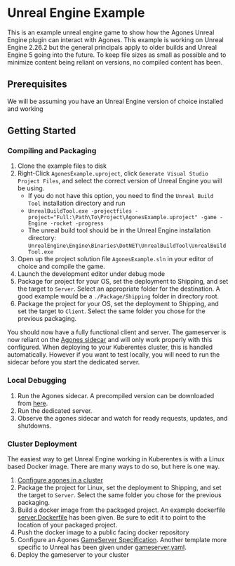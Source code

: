 # Unreal Engine Example
This is an example unreal engine game to show how the Agones Unreal Engine plugin can interact with Agones. This example is working on Unreal Engine 2.26.2 but the general principals apply to older builds and Unreal Engine 5 going into the future. To keep file sizes as small as possible and to minimize content being reliant on versions, no compiled content has been.

## Prerequisites
We will be assuming you have an Unreal Engine version of choice installed and working

## Getting Started
### Compiling and Packaging
1. Clone the example files to disk
2. Right-Click `AgonesExample.uproject`, click `Generate Visual Studio Project Files`, and select the correct version of Unreal Engine you will be using. 
	- If you do not have this option, you need to find the `Unreal Build Tool` installation directory and run
	- `UnrealBuildTool.exe -projectfiles -project="Full:\Path\To\Project\AgonesExample.uproject" -game -Engine -rocket -progress`
	- The unreal build tool should be in the Unreal Engine installation directory: `UnrealEngine\Engine\Binaries\DotNET\UnrealBuildTool\UnrealBuildTool.exe`
3. Open up the project solution file `AgonesExample.sln` in your editor of choice and compile the game.
4. Launch the development editor under debug mode
5. Package for project for your OS, set the deployment to Shipping, and set the target to `Server`. Select an appropriate folder for the destination. A good example would be a `./Package/Shipping` folder in directory root.
6. Package the project for your OS, set the deployment to Shipping, and set the target to `Client`. Select the same folder you chose for the previous packaging.

You should now have a fully functional client and server. The gameserver is now reliant on the [Agones sidecar](https://agones.dev/site/docs/guides/client-sdks/local/) and will only work properly with this configured. When deploying to your Kuberentes cluster, this is handled automatically. However if you want to test locally, you will need to run the sidecar before you start the dedicated server.

### Local Debugging
1. Run the Agones sidecar. A precompiled version can be downloaded from [here](https://agones.dev/site/docs/guides/client-sdks/local/). 
2. Run the dedicated server.
3. Observe the agones sidecar and watch for ready requests, updates, and shutdowns.
### Cluster Deployment
The easiest way to get Unreal Engine working in Kuberentes is with a Linux based Docker image. There are many ways to do so, but here is one way.
1. [Configure agones in a cluster](https://agones.dev/site/docs/installation/install-agones/helm/)
2. Package the project for Linux, set the deployment to Shipping, and set the target to `Server`. Select the same folder you chose for the previous packaging.
3. Build a docker image from the packaged project. An example dockerfile [server.Dockerfile](server.Dockerfile) has been given. Be sure to edit it to point to the location of your packaged project.
4. Push the docker image to a public facing docker repository
5. Configure an Agones [GameServer Specification](https://agones.dev/site/docs/reference/gameserver/). Another template more specific to Unreal has been given under [gameserver.yaml](gameserver.yaml).
6. Deploy the gameserver to your cluster

